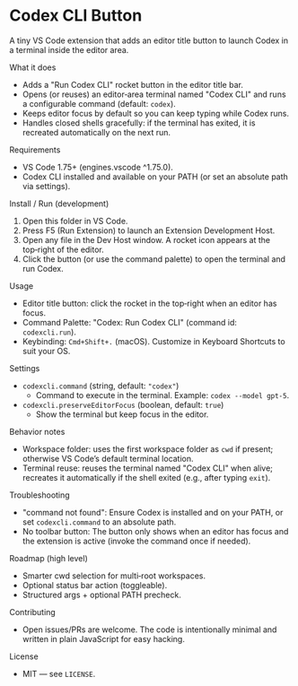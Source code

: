 Codex CLI Button
================

A tiny VS Code extension that adds an editor title button to launch Codex in a terminal inside the editor area.

What it does
- Adds a "Run Codex CLI" rocket button in the editor title bar.
- Opens (or reuses) an editor‑area terminal named "Codex CLI" and runs a configurable command (default: `codex`).
- Keeps editor focus by default so you can keep typing while Codex runs.
- Handles closed shells gracefully: if the terminal has exited, it is recreated automatically on the next run.

Requirements
- VS Code 1.75+ (engines.vscode ^1.75.0).
- Codex CLI installed and available on your PATH (or set an absolute path via settings).

Install / Run (development)
1) Open this folder in VS Code.
2) Press F5 (Run Extension) to launch an Extension Development Host.
3) Open any file in the Dev Host window. A rocket icon appears at the top‑right of the editor.
4) Click the button (or use the command palette) to open the terminal and run Codex.

Usage
- Editor title button: click the rocket in the top‑right when an editor has focus.
- Command Palette: "Codex: Run Codex CLI" (command id: `codexcli.run`).
- Keybinding: `Cmd+Shift+.` (macOS). Customize in Keyboard Shortcuts to suit your OS.

Settings
- `codexcli.command` (string, default: `"codex"`)
  - Command to execute in the terminal. Example: `codex --model gpt-5`.
- `codexcli.preserveEditorFocus` (boolean, default: `true`)
  - Show the terminal but keep focus in the editor.

Behavior notes
- Workspace folder: uses the first workspace folder as `cwd` if present; otherwise VS Code’s default terminal location.
- Terminal reuse: reuses the terminal named "Codex CLI" when alive; recreates it automatically if the shell exited (e.g., after typing `exit`).

Troubleshooting
- "command not found": Ensure Codex is installed and on your PATH, or set `codexcli.command` to an absolute path.
- No toolbar button: The button only shows when an editor has focus and the extension is active (invoke the command once if needed).

Roadmap (high level)
- Smarter cwd selection for multi‑root workspaces.
- Optional status bar action (toggleable).
- Structured args + optional PATH precheck.

Contributing
- Open issues/PRs are welcome. The code is intentionally minimal and written in plain JavaScript for easy hacking.

License
- MIT — see `LICENSE`.
